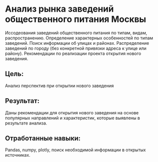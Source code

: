 # Анализ рынка заведений общественного питания Москвы
Иссодеования заведений общественного питания по типам, видам, распространению. 
Определение характерных особенностей по типам заведений.
Поиск информации об улицах и районах. Распределение заведений по городу (без конкретной привязки адреса к улице или району).
Рекомендации по реализации проекта открытия нового заведения.
## Цель:  
Анализ перспектив при открытии нового заведения
## Результат:
Даны рекомендации для открытия нового заведения на основе популярных направлений и характеристик, которые выявлены в результате анализа.
## Отработанные навыки:
Pandas, numpy, plotly, поиск необходимой информации в открытых источниках.
